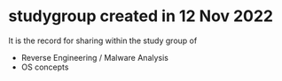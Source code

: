 # studygroup created in 12 Nov 2022
It is the record for sharing within the study group of
- Reverse Engineering / Malware Analysis
- OS concepts
